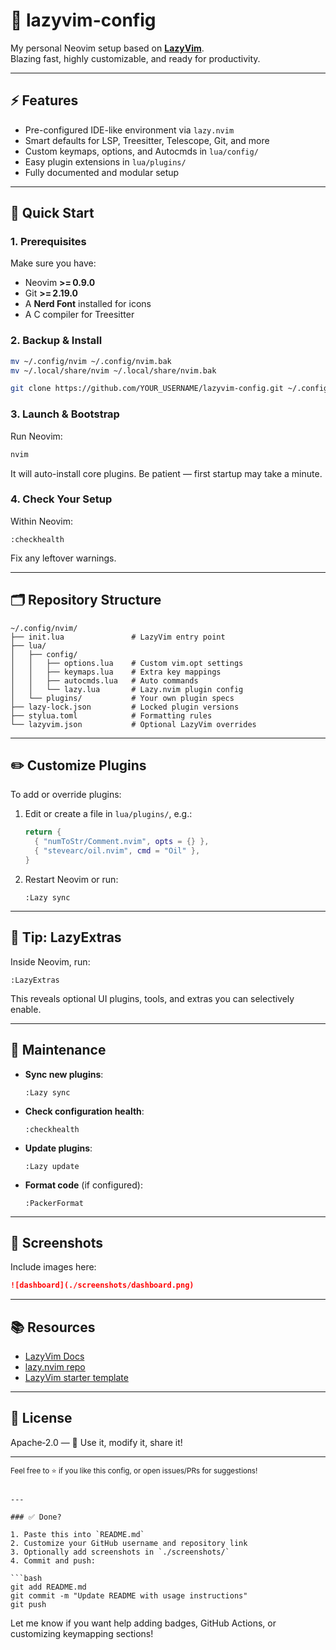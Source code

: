 # 🧠 lazyvim-config

My personal Neovim setup based on **[LazyVim](https://github.com/LazyVim/LazyVim)**.  
Blazing fast, highly customizable, and ready for productivity.

---

## ⚡ Features

- Pre-configured IDE-like environment via `lazy.nvim`
- Smart defaults for LSP, Treesitter, Telescope, Git, and more
- Custom keymaps, options, and Autocmds in `lua/config/`
- Easy plugin extensions in `lua/plugins/`
- Fully documented and modular setup

---

## 🚀 Quick Start

### 1. Prerequisites

Make sure you have:

- Neovim **>= 0.9.0**
- Git **>= 2.19.0**
- A **Nerd Font** installed for icons
- A C compiler for Treesitter

### 2. Backup & Install

```bash
mv ~/.config/nvim ~/.config/nvim.bak
mv ~/.local/share/nvim ~/.local/share/nvim.bak

git clone https://github.com/YOUR_USERNAME/lazyvim-config.git ~/.config/nvim
````

### 3. Launch & Bootstrap

Run Neovim:

```bash
nvim
```

It will auto-install core plugins. Be patient — first startup may take a minute.

### 4. Check Your Setup

Within Neovim:

```vim
:checkhealth
```

Fix any leftover warnings.

---

## 🗂 Repository Structure

```text
~/.config/nvim/
├── init.lua               # LazyVim entry point
├── lua/
│   ├── config/
│   │   ├── options.lua    # Custom vim.opt settings
│   │   ├── keymaps.lua    # Extra key mappings
│   │   ├── autocmds.lua   # Auto commands
│   │   └── lazy.lua       # Lazy.nvim plugin config
│   └── plugins/           # Your own plugin specs
├── lazy-lock.json         # Locked plugin versions
├── stylua.toml            # Formatting rules
└── lazyvim.json           # Optional LazyVim overrides
```

---

## ✏️ Customize Plugins

To add or override plugins:

1. Edit or create a file in `lua/plugins/`, e.g.:

   ```lua
   return {
     { "numToStr/Comment.nvim", opts = {} },
     { "stevearc/oil.nvim", cmd = "Oil" },
   }
   ```
2. Restart Neovim or run:

   ```vim
   :Lazy sync
   ```

---

## 🎨 Tip: LazyExtras

Inside Neovim, run:

```vim
:LazyExtras
```

This reveals optional UI plugins, tools, and extras you can selectively enable.

---

## 🔧 Maintenance

* **Sync new plugins**:

  ```vim
  :Lazy sync
  ```
* **Check configuration health**:

  ```vim
  :checkhealth
  ```
* **Update plugins**:

  ```vim
  :Lazy update
  ```
* **Format code** (if configured):

  ```vim
  :PackerFormat
  ```

---

## 📸 Screenshots

Include images here:

```markdown
![dashboard](./screenshots/dashboard.png)
```

---

## 📚 Resources

* [LazyVim Docs](https://lazyvim.github.io)
* [lazy.nvim repo](https://github.com/folke/lazy.nvim)
* [LazyVim starter template](https://github.com/LazyVim/starter)

---

## 📝 License

Apache‑2.0 — 🚀 Use it, modify it, share it!

---

<sub>Feel free to ⭐ if you like this config, or open issues/PRs for suggestions!</sub>

````

---

### ✅ Done?

1. Paste this into `README.md`
2. Customize your GitHub username and repository link
3. Optionally add screenshots in `./screenshots/`
4. Commit and push:

```bash
git add README.md
git commit -m "Update README with usage instructions"
git push
````

Let me know if you want help adding badges, GitHub Actions, or customizing keymapping sections!
